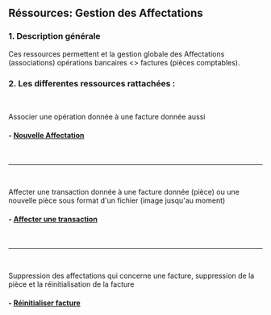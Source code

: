 ## Réssources: Gestion des Affectations

### 1. Description générale

Ces ressources permettent et la gestion globale des Affectations (associations) opérations bancaires <> factures (pièces comptables).

### 2. Les differentes ressources rattachées :

<br>

Associer une opération donnée à une facture donnée aussi

#### - [Nouvelle Affectation](/guide/services/affectation/store)

<br>
<hr>
<br>


Affecter une transaction donnée à une facture donnée (pièce) ou une nouvelle pièce sous format d'un fichier (image jusqu'au moment)

#### - [Affecter une transaction](/guide/services/affectation/invoice-to-transaction)

<br>
<hr>
<br>


Suppression des affectations qui concerne une facture,
suppression de la pièce et la réinitialisation de la facture

#### - [Réinitialiser facture ](/guide/services/affectation/delete)
